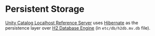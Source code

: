 # Persistent Storage

[Unity Catalog Localhost Reference Server](../server/index.md) uses [Hibernate](../server/HibernateUtil.md) as the persistence layer over [H2 Database Engine](https://www.h2database.com/) (in `etc/db/h2db.mv.db` file).
